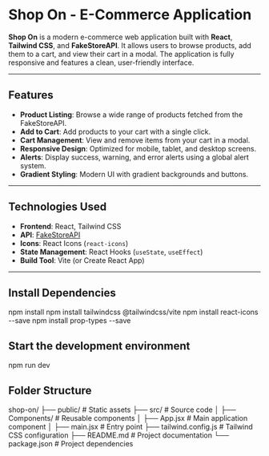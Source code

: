 
# Shop On - E-Commerce Application


**Shop On** is a modern e-commerce web application built with **React**, **Tailwind CSS**, and **FakeStoreAPI**. It allows users to browse products, add them to a cart, and view their cart in a modal. The application is fully responsive and features a clean, user-friendly interface.

---

## Features

- **Product Listing**: Browse a wide range of products fetched from the FakeStoreAPI.
- **Add to Cart**: Add products to your cart with a single click.
- **Cart Management**: View and remove items from your cart in a modal.
- **Responsive Design**: Optimized for mobile, tablet, and desktop screens.
- **Alerts**: Display success, warning, and error alerts using a global alert system.
- **Gradient Styling**: Modern UI with gradient backgrounds and buttons.

---

## Technologies Used

- **Frontend**: React, Tailwind CSS
- **API**: [FakeStoreAPI](https://fakestoreapi.com)
- **Icons**: React Icons (`react-icons`)
- **State Management**: React Hooks (`useState`, `useEffect`)
- **Build Tool**: Vite (or Create React App)

---
## Install Dependencies
npm install 
npm install tailwindcss @tailwindcss/vite
npm install react-icons --save 
npm install prop-types --save


## Start the development environment
npm run dev


## Folder Structure
shop-on/
├── public/              # Static assets
├── src/                 # Source code
│   ├── Components/      # Reusable components
│   ├── App.jsx          # Main application component
│   ├── main.jsx         # Entry point
├── tailwind.config.js   # Tailwind CSS configuration
├── README.md            # Project documentation
└── package.json         # Project dependencies

